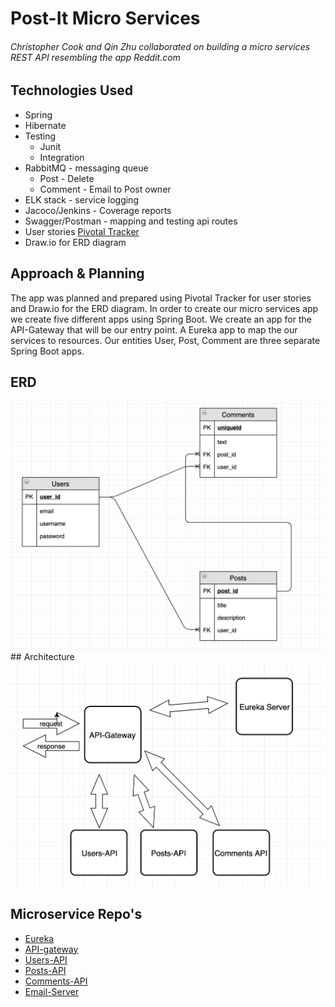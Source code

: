 # Post-It Micro Services

###### Christopher Cook and Qin Zhu collaborated on building a micro services REST API resembling the app Reddit.com


## Technologies Used
* Spring
* Hibernate
* Testing
  * Junit
  * Integration
* RabbitMQ - messaging queue
  * Post - Delete
  * Comment - Email to Post owner
* ELK stack - service logging
* Jacoco/Jenkins - Coverage reports
* Swagger/Postman - mapping and testing api routes
* User stories [Pivotal Tracker](https://www.pivotaltracker.com/n/projects/2416890)
* Draw.io for ERD diagram

## Approach & Planning
The app was planned and prepared using Pivotal Tracker for user stories and Draw.io for the ERD diagram. In order to create our micro services app we create five different apps using Spring Boot. We create an app for the API-Gateway that will be our entry point. A Eureka app to map the our services to resources. Our entities User, Post, Comment are three separate Spring Boot apps.

## ERD
<img src="assets/microservice_erd.png">
## Architecture
<img src="assets/microservices_architecture.png">

## Microservice Repo's
* [Eureka](https://github.com/christopher-cook/eureka-api)
* [API-gateway](https://github.com/christopher-cook/api-gateway)
* [Users-API](https://github.com/christopher-cook/users-api)
* [Posts-API](https://github.com/christopher-cook/posts-api)
* [Comments-API](https://github.com/christopher-cook/comments-api)
* [Email-Server](https://github.com/zhu-qin/email-service)
